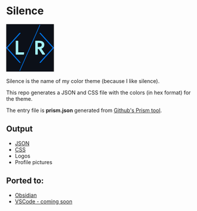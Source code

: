 # Silence

![logo](/assets/logo/logo-128.png)

Silence is the name of my color theme (because I like silence).

This repo generates a JSON and CSS file with the colors (in hex format) for the theme.

The entry file is **prism.json** generated from [Github's Prism tool](https://primer.style/prism/).

## Output
- [JSON](/assets/colors.json)
- [CSS](/assets/colors.css)
- Logos
- Profile pictures

## Ported to:
- [Obsidian](https://github.com/luke-rmaki/silence-obsidian)
- [VSCode - coming soon](https://github.com/luke-rmaki/silence-vscode)
